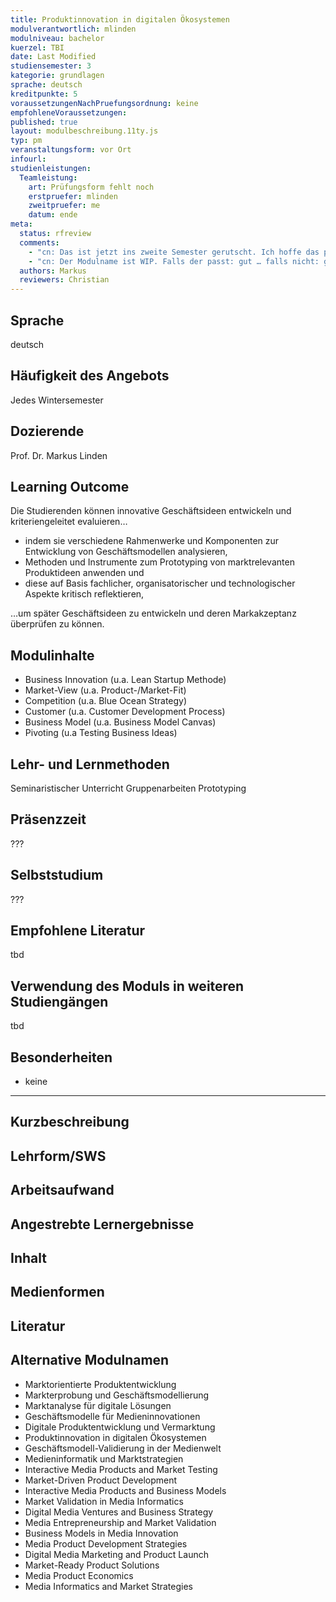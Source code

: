 ```yaml
---
title: Produktinnovation in digitalen Ökosystemen
modulverantwortlich: mlinden
modulniveau: bachelor
kuerzel: TBI
date: Last Modified
studiensemester: 3
kategorie: grundlagen
sprache: deutsch
kreditpunkte: 5
voraussetzungenNachPruefungsordnung: keine
empfohleneVoraussetzungen: 
published: true
layout: modulbeschreibung.11ty.js
typ: pm
veranstaltungsform: vor Ort
infourl:
studienleistungen:
  Teamleistung:
    art: Prüfungsform fehlt noch
    erstpruefer: mlinden
    zweitpruefer: me
    datum: ende
meta:
  status: rfreview
  comments:
    - "cn: Das ist jetzt ins zweite Semester gerutscht. Ich hoffe das passt trotzdem. Sonst bitte melden. Melde mich hiermit :) Wie schon zuvor per E-Mail geschrieben, im Sommersemester bekomme ich es leider nicht unter…, daher bitte im Wintersemester (3. Semester) einplanen."
    - "cn: Der Modulname ist WIP. Falls der passt: gut … falls nicht: gerne etwas anderes vorschlagen. Ich kann mit „Product Dimensions“ gut leben, alternativ fände ich „Testing Business Ideas“ aber besser… ;). Oder zu deutsch: «Marktests von Geschäftsideen»"
  authors: Markus
  reviewers: Christian
---
```



## Sprache
deutsch

## Häufigkeit des Angebots
Jedes Wintersemester

## Dozierende
Prof. Dr. Markus Linden

## Learning Outcome
Die Studierenden können innovative Geschäftsideen entwickeln und kriteriengeleitet evaluieren…

- indem sie verschiedene Rahmenwerke und Komponenten zur Entwicklung von Geschäftsmodellen analysieren,
- Methoden und Instrumente zum Prototyping von marktrelevanten Produktideen anwenden und
- diese auf Basis fachlicher, organisatorischer und technologischer Aspekte kritisch reflektieren,

…um später Geschäftsideen zu entwickeln und deren Markakzeptanz überprüfen zu können.

## Modulinhalte
- Business Innovation (u.a. Lean Startup Methode)
- Market-View (u.a. Product-/Market-Fit)
- Competition (u.a. Blue Ocean Strategy)
- Customer (u.a. Customer Development Process)
- Business Model (u.a. Business Model Canvas)
- Pivoting (u.a Testing Business Ideas)

## Lehr- und Lernmethoden
Seminaristischer Unterricht
Gruppenarbeiten
Prototyping

## Präsenzzeit
???

## Selbststudium
???

## Empfohlene Literatur
tbd

## Verwendung des Moduls in weiteren Studiengängen
tbd

## Besonderheiten
- keine

---

## Kurzbeschreibung

## Lehrform/SWS

## Arbeitsaufwand

## Angestrebte Lernergebnisse

## Inhalt

## Medienformen

## Literatur


## Alternative Modulnamen

- Marktorientierte Produktentwicklung
- Markterprobung und Geschäftsmodellierung
- Marktanalyse für digitale Lösungen
- Geschäftsmodelle für Medieninnovationen
- Digitale Produktentwicklung und Vermarktung
- Produktinnovation in digitalen Ökosystemen
- Geschäftsmodell-Validierung in der Medienwelt
- Medieninformatik und Marktstrategien
- Interactive Media Products and Market Testing
- Market-Driven Product Development
- Interactive Media Products and Business Models
- Market Validation in Media Informatics
- Digital Media Ventures and Business Strategy
- Media Entrepreneurship and Market Validation
- Business Models in Media Innovation
- Media Product Development Strategies
- Digital Media Marketing and Product Launch
- Market-Ready Product Solutions
- Media Product Economics
- Media Informatics and Market Strategies